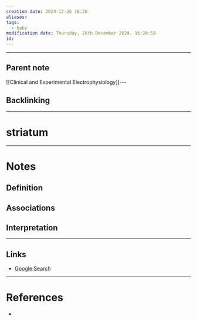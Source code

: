 ```yaml
---
creation date: 2024-12-26 16:26
aliases: 
tags:
  - baby
modification date: Thursday, 26th December 2024, 16:26:58
id:
---
```

---

## Parent note
[[Clinical and Experimental Electrophysiology]]---
## Backlinking


---
# striatum


---
# Notes

## Definition

## Associations

## Interpretation

---
## Links
- [Google Search](https://www.google.com/search?q=striatum)

---
# References
+ 